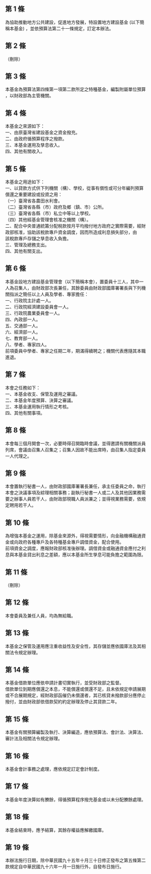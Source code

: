 第 1 條
-------
為協助推動地方公共建設，促進地方發展，特設置地方建設基金 (以下簡  
稱本基金) ，並依預算法第二十一條規定，訂定本辦法。

第 2 條
-------
（刪除）

第 3 條
-------
本基金為預算法第四條第一項第二款所定之特種基金，編製附屬單位預算  
，以財政部為主管機關。

第 4 條
-------
本基金之來源如下：  
一、由原臺灣省建設基金之資金撥充。  
二、由政府循預算程序之撥款。  
三、本基金運用及孳息收入。  
四、其他有關收入。

第 5 條
-------
本基金之用途如下：  
一、以貸款方式供下列機關（構）、學校，從事有償性或可分年編列預算  
    償還之重要建設或投資之用：  
（一）臺灣省各農田水利會。  
（二）臺灣省各縣（市）政府及鄉（鎮、市）公所。  
（三）臺灣省各縣（市）私立中等以上學校。  
（四）其他經基金管理會核准之機關（構）。  
二、配合中央普通統籌分配稅款按月平均撥付地方政府之實際需要，經財  
    政部核准，協助該稅款專戶資金調度，因而所造成利息損失部分，由  
    該稅款專戶存儲之孳息收入負擔。  
三、管理及總務支出。  
四、其他有關支出。

第 6 條
-------
本基金設地方建設基金管理會（以下簡稱本會），置委員十三人，其中一  
人為召集人，由財政部次長兼任，其餘委員由財政部國庫署署長與下列機  
關指派之簡任以上人員及學者、專家擔任：  
一、行政院主計處一人。  
二、行政院經濟建設委員會一人。  
三、行政院農業委員會一人。  
四、內政部一人。  
五、交通部一人。  
六、經濟部一人。  
七、教育部一人。  
八、學者、專家四人。  
前項委員中學者、專家之任期二年，期滿得續聘之；機關代表應隨其本職  
進退。

第 7 條
-------
本會之任務如下：  
一、本基金收支、保管及運用之審議。  
二、本基金年度預算、決算之審議。  
三、本基金運用執行情形之考核。  
四、其他有關事項。

第 8 條
-------
本會每三個月開會一次，必要時得召開臨時會議，並得邀請有關機關派員  
列席，會議由召集人召集之；召集人因故不能出席時，由召集人指定委員  
一人代理之。

第 9 條
-------
本會置執行秘書一人，由財政部國庫署署長兼任，承主任委員之命，執行  
本會之決議事項及綜理相關事務；副執行秘書一人或二人及其他因業務需  
要之辦事人員若干人，由財政部現職人員派兼之；並得視業務需要，依規  
定聘用若干人。

第 10 條
--------
為增強本基金之運用，除基金來源外，得視需要情形，向金融機構融通資  
金或向政府各種專戶及各特種基金專戶調借資金，配合使用。  
前項資金之調度，應報財政部核准後辦理。調借資金或融通資金應付之利  
息與本基金貸出利息之差額，應以本基金所生孳息可能負擔之範圍為限。

第 11 條
--------
（刪除）

第 12 條
--------
本會委員及兼任人員，均為無給職。

第 13 條
--------
本基金之保管及運用應注重收益性及安全性，其存儲並應依國庫法及其相  
關法令規定辦理。

第 14 條
--------
本基金借款單位應依申請計畫切實執行，並受財政部之監督。  
借款單位到期應償還之本息，不能償還或償還不足，且未依規定申請展期  
或不合展期規定，經財政部函催仍未償還者，其已核貸未撥款部分應停止  
撥付，並由財政部依借款契約約定辦理及停止其貸款二年。

第 15 條
--------
本基金有關預算編製及執行、決算編造，應依預算法、會計法、決算法、  
審計法及相關法令規定辦理。

第 16 條
--------
本基金會計事務之處理，應依規定訂定會計制度。

第 17 條
--------
本基金年度決算如有賸餘，得循預算程序撥充基金或以未分配賸餘處理。

第 18 條
--------
本基金結束時，應予結算，其餘存權益應解繳國庫。

第 19 條
--------
本辦法施行日期，除中華民國九十五年十月三十日修正發布之第五條第二  
款規定自中華民國九十六年一月一日施行外，自發布日施行。

